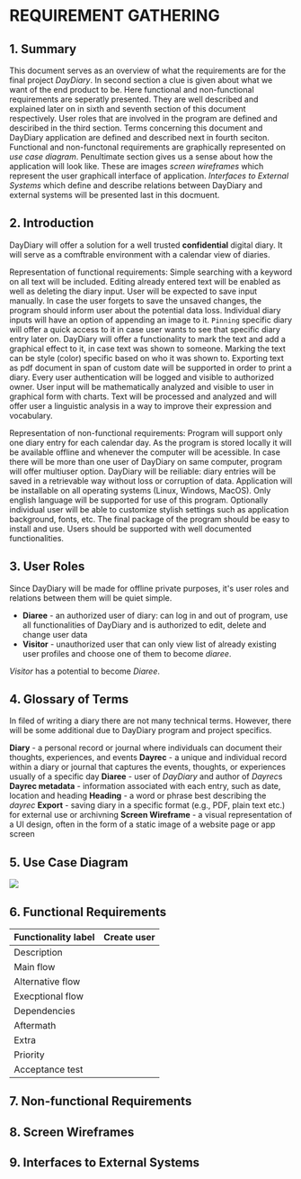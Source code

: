 # REQUIREMENT GATHERING
## 1. Summary
This document serves as an overview of what the requirements are for the final project *DayDiary*. 
In second section a clue is given about what we want of the end product to be. Here functional and non-functional requirements are seperatly presented. They are well described and explained later on in sixth and seventh section of this document respectively. User roles that are involved in the program are defined and desciribed in the third section. Terms concerning this document and DayDiary application are defined and described next in fourth seciton. Functional and non-functonal requirements are graphically represented on *use case diagram*. Penultimate section gives us a sense about how the application will look like. These are images *screen wireframes* which represent the user graphicall interface of application. *Interfaces to External Systems* which define and describe relations between DayDiary and external systems will be presented last in this docmuent.

## 2. Introduction
DayDiary will offer a solution for a well trusted **confidential** digital diary. It will serve as a comftrable environment with a calendar view of diaries.

Representation of functional requirements:
Simple searching with a keyword on all text will be included. Editing already entered text will be enabled as well as deleting the diary input. User will be expected to save input manually. In case the user forgets to save the unsaved changes, the program should inform user about the potential data loss. 
Individual diary inputs will have an option of appending an image to it. `Pinning` specific diary will offer a quick access to it in case user wants to see that specific diary entry later on. DayDiary will offer a functionality to mark the text and add a graphical effect to it, in case text was shown to someone. Marking the text can be style (color) specific based on who it was shown to. 
Exporting text as pdf document in span of custom date will be supported in order to print a diary.
Every user authentication will be logged and visible to authorized owner. User input will be mathematically analyzed and visible to user in graphical form with charts. Text will be processed and analyzed and will offer user a linguistic analysis in a way to improve their expression and vocabulary.

Representation of non-functional requirements:
Program will support only one diary entry for each calendar day.
As the program is stored locally it will be available offline and whenever the computer will be acessible. In case there will be more than one user of DayDiary on same computer, program will offer multiuser option.
DayDiary will be reiliable: diary entries will be saved in a retrievable way without loss or corruption of data. Application will be installable on all operating systems (Linux, Windows, MacOS). Only english language will be supported for use of this program.
Optionally individual user will be able to customize stylish settings such as application background, fonts, etc.
The final package of the program should be easy to install and use. Users should be supported with well documented functionalities.

## 3. User Roles
Since DayDiary will be made for offline private purposes, it's user roles and relations between them will be quiet simple.
- **Diaree** - an authorized user of diary: can log in and out of program, use all functionalities of DayDiary and is authorized to edit, delete and change user data
- **Visitor** - unauthorized user that can only view list of already existing user profiles and choose one of them to become *diaree*.

*Visitor* has a potential to become *Diaree*.
## 4. Glossary of Terms
In filed of writing a diary there are not many technical terms. However, there will be some additional due to DayDiary program and project specifics.

**Diary** - a personal record or journal where individuals can document their thoughts, experiences, and events
**Dayrec** - a unique and individual record within a diary or journal that captures the events, thoughts, or experiences usually of a specific day
**Diaree** - user of *DayDiary* and author of *Dayrec*s
**Dayrec metadata** - information associated with each entry, such as date, location and heading
**Heading** - a word or phrase best describing the *dayrec*
**Export** - saving diary in a specific format (e.g., PDF, plain text etc.) for external use or archivning
**Screen Wireframe** - a visual representation of a UI design, often in the form of a static image of a website page or app screen
## 5. Use Case Diagram
![](http://www.plantuml.com/plantuml/png/VPF1Rjim38RlUWeYFUy11XH5YsJ33jimp6jtwOMr6KUeB0KItJGRzkuBnSHZvg0Nc_pvIPGeyhOmPXw7u5oWDGCdoBxVC7G-Kyi-HLUUVTnYnW6mvPGRtWS2t5590pbNDLXvp4HmVVrf733UtC1LJdiCJs4aE28FldZv6oP89c6SasGO-q2mmhtijeShwjQuVW-_7S1OgCL2K0Xpkm4ii6ZKFE4BGxMPaEaGoTHMTba5-4gxnwYonQdpNB4FOipZ7GLYgiHApJbJy4M9Henv7BTRYbqbxjJyw0FDiuZw5fK9TPVlOcYUid26s66EFlOL-dcqxvxIo8_nFienErXkCFPqlcphOrtoJVuNBZ1WVgx05p5-q2j3emrojWszRbC-LbDDVSnBx8kdNSF8fU8F1m_4zOLzMsnkZ1ZslqYIQctKbrDsihiyAkE55VU5yjaA4Kxqh64cUZcv2mjjKYe64dS6XTGV2_avzU3ZVx4qyXGysEVRowCqnEnZNpH5bU2aMHf7tkZD3WP5zYqoBTmVvqvpzkx6N6jIHVvt4QTp-uQgPtPMijDbTHaZwsj3MqMwp_ewpKQHBhIkD9trfuwnehQSLNJOh79UN1kHWNBElArUsaTNl-9AhTsKMXJJa9S2MiNZ88gi-PnpjnIxSGX_0G00)

## 6. Functional Requirements
|Functionality label|Create user|
|-|-|
|Description||
|Main flow||
|Alternative flow||
|Execptional flow||
|Dependencies||
|Aftermath||
|Extra||
|Priority||
|Acceptance test||

## 7. Non-functional Requirements

## 8. Screen Wireframes

## 9. Interfaces to External Systems